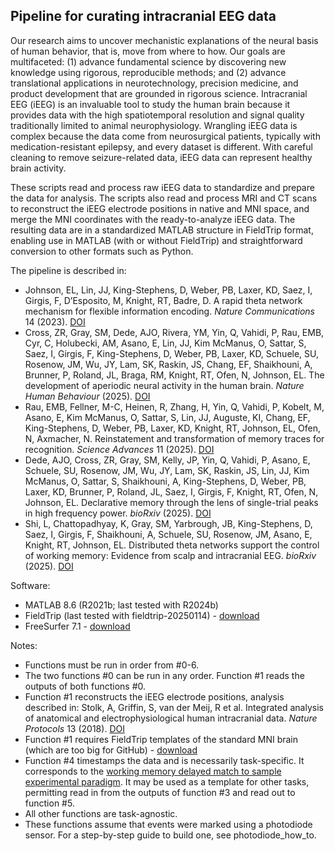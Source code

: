 ## Pipeline for curating intracranial EEG data

Our research aims to uncover mechanistic explanations of the neural basis of human behavior, that is, move from where to how. Our goals are multifaceted: (1) advance fundamental science by discovering new knowledge using rigorous, reproducible methods; and (2) advance translational applications in neurotechnology, precision medicine, and product development that are grounded in rigorous science. Intracranial EEG (iEEG) is an invaluable tool to study the human brain because it provides data with the high spatiotemporal resolution and signal quality traditionally limited to animal neurophysiology. Wrangling iEEG data is complex because the data come from neurosurgical patients, typically with medication-resistant epilepsy, and every dataset is different. With careful cleaning to remove seizure-related data, iEEG data can represent healthy brain activity. 

These scripts read and process raw iEEG data to standardize and prepare the data for analysis. The scripts also read and process MRI and CT scans to reconstruct the iEEG electrode positions in native and MNI space, and merge the MNI coordinates with the ready-to-analyze iEEG data. The resulting data are in a standardized MATLAB structure in FieldTrip format, enabling use in MATLAB (with or without FieldTrip) and straightforward conversion to other formats such as Python.

The pipeline is described in:
- Johnson, EL, Lin, JJ, King-Stephens, D, Weber, PB, Laxer, KD, Saez, I, Girgis, F, D’Esposito, M, Knight, RT, Badre, D. A rapid theta network mechanism for flexible information encoding. _Nature Communications_ 14 (2023). [DOI](https://doi.org/10.1038/s41467-023-38574-7)
- Cross, ZR, Gray, SM, Dede, AJO, Rivera, YM, Yin, Q, Vahidi, P, Rau, EMB, Cyr, C, Holubecki, AM, Asano, E, Lin, JJ, Kim McManus, O, Sattar, S, Saez, I, Girgis, F, King-Stephens, D, Weber, PB, Laxer, KD, Schuele, SU, Rosenow, JM, Wu, JY, Lam, SK, Raskin, JS, Chang, EF, Shaikhouni, A, Brunner, P, Roland, JL, Braga, RM, Knight, RT, Ofen, N, Johnson, EL. The development of aperiodic neural activity in the human brain. _Nature Human Behaviour_ (2025). [DOI](https://doi.org/10.1038/s41562-025-02270-x)
- Rau, EMB, Fellner, M-C, Heinen, R, Zhang, H, Yin, Q, Vahidi, P, Kobelt, M, Asano, E, Kim McManus, O, Sattar, S, Lin, JJ, Auguste, KI, Chang, EF, King-Stephens, D, Weber, PB, Laxer, KD, Knight, RT, Johnson, EL, Ofen, N, Axmacher, N. Reinstatement and transformation of memory traces for recognition. _Science Advances_ 11 (2025). [DOI](https://doi.org/10.1126/sciadv.adp9336)
- Dede, AJO, Cross, ZR, Gray, SM, Kelly, JP, Yin, Q, Vahidi, P, Asano, E, Schuele, SU, Rosenow, JM, Wu, JY, Lam, SK, Raskin, JS, Lin, JJ, Kim McManus, O, Sattar, S, Shaikhouni, A, King-Stephens, D, Weber, PB, Laxer, KD, Brunner, P, Roland, JL, Saez, I, Girgis, F, Knight, RT, Ofen, N, Johnson, EL. Declarative memory through the lens of single-trial peaks in high frequency power. _bioRxiv_ (2025). [DOI](https://doi.org/10.1101/2025.01.02.631123)
- Shi, L, Chattopadhyay, K, Gray, SM, Yarbrough, JB, King-Stephens, D, Saez, I, Girgis, F, Shaikhouni, A, Schuele, SU, Rosenow, JM, Asano, E, Knight, RT, Johnson, EL. Distributed theta networks support the control of working memory: Evidence from scalp and intracranial EEG. _bioRxiv_ (2025). [DOI](https://doi.org/10.1101/2025.08.14.670214)

Software:
- MATLAB 8.6 (R2021b; last tested with R2024b)
- FieldTrip (last tested with fieldtrip-20250114) - [download](https://www.fieldtriptoolbox.org/download/)
- FreeSurfer 7.1 - [download](https://surfer.nmr.mgh.harvard.edu/fswiki/DownloadAndInstall)

Notes:
- Functions must be run in order from #0-6.
- The two functions #0 can be run in any order. Function #1 reads the outputs of both functions #0.
- Function #1 reconstructs the iEEG electrode positions, analysis described in: Stolk, A, Griffin, S, van der Meij, R et al. Integrated analysis of anatomical and electrophysiological human intracranial data. _Nature Protocols_ 13 (2018). [DOI](https://doi.org/10.1038/s41596-018-0009-6)
- Function #1 requires FieldTrip templates of the standard MNI brain (which are too big for GitHub) - [download](https://drive.google.com/file/d/1qWP-v-ytWxXUuKWydSksg1X1hvZjBi8P/view?usp=sharing)
- Function #4 timestamps the data and is necessarily task-specific. It corresponds to the [working memory delayed match to sample experimental paradigm](https://github.com/elizljohnson-projects/paradigm-working-memory-dms.git). It may be used as a template for other tasks, permitting read in from the outputs of function #3 and read out to function #5.
- All other functions are task-agnostic.
- These functions assume that events were marked using a photodiode sensor. For a step-by-step guide to build one, see photodiode_how_to.
